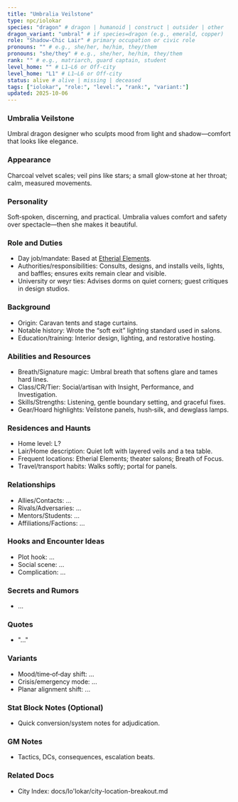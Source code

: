 ```yaml
---
title: "Umbralia Veilstone"
type: npc/iolokar
species: "dragon" # dragon | humanoid | construct | outsider | other
dragon_variant: "umbral" # if species=dragon (e.g., emerald, copper)
role: "Shadow-Chic Lair" # primary occupation or civic role
pronouns: "" # e.g., she/her, he/him, they/them
pronouns: "she/they" # e.g., she/her, he/him, they/them
rank: "" # e.g., matriarch, guard captain, student
level_home: "" # L1–L6 or Off‑city
level_home: "L1" # L1–L6 or Off‑city
status: alive # alive | missing | deceased
tags: ["iolokar", "role:", "level:", "rank:", "variant:"]
updated: 2025-10-06
---
```

### Umbralia Veilstone

Umbral dragon designer who sculpts mood from light and shadow—comfort that looks like elegance.

### Appearance

Charcoal velvet scales; veil pins like stars; a small glow‑stone at her throat; calm, measured movements.

### Personality

Soft‑spoken, discerning, and practical. Umbralia values comfort and safety over spectacle—then she makes it beautiful.

### Role and Duties

- Day job/mandate: Based at [Etherial Elements](docs/Io'lokar/Locations/etherial-elements.md).
- Authorities/responsibilities: Consults, designs, and installs veils, lights, and baffles; ensures exits remain clear and visible.
- University or weyr ties: Advises dorms on quiet corners; guest critiques in design studios.

### Background

- Origin: Caravan tents and stage curtains.
- Notable history: Wrote the “soft exit” lighting standard used in salons.
- Education/training: Interior design, lighting, and restorative hosting.

### Abilities and Resources

- Breath/Signature magic: Umbral breath that softens glare and tames hard lines.
- Class/CR/Tier: Social/artisan with Insight, Performance, and Investigation.
- Skills/Strengths: Listening, gentle boundary setting, and graceful fixes.
- Gear/Hoard highlights: Veilstone panels, hush‑silk, and dewglass lamps.

### Residences and Haunts

- Home level: L?
- Lair/Home description: Quiet loft with layered veils and a tea table.
- Frequent locations: Etherial Elements; theater salons; Breath of Focus.
- Travel/transport habits: Walks softly; portal for panels.

### Relationships

- Allies/Contacts: ...
- Rivals/Adversaries: ...
- Mentors/Students: ...
- Affiliations/Factions: ...

### Hooks and Encounter Ideas

- Plot hook: ...
- Social scene: ...
- Complication: ...

### Secrets and Rumors

- ...

### Quotes

- "..."

### Variants

- Mood/time‑of‑day shift: ...
- Crisis/emergency mode: ...
- Planar alignment shift: ...

### Stat Block Notes (Optional)

- Quick conversion/system notes for adjudication.

### GM Notes

- Tactics, DCs, consequences, escalation beats.

### Related Docs

- City Index: docs/Io'lokar/city-location-breakout.md
